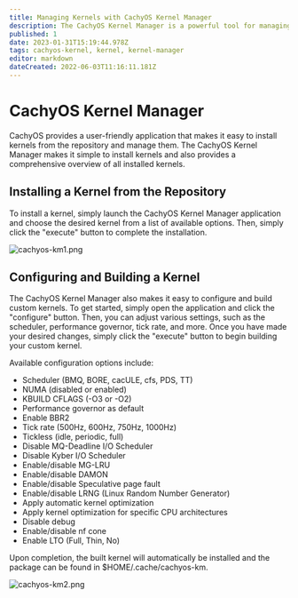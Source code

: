 ```yaml
---
title: Managing Kernels with CachyOS Kernel Manager
description: The CachyOS Kernel Manager is a powerful tool for managing kernels, allowing users to easily install or build custom kernels with ease.
published: 1
date: 2023-01-31T15:19:44.978Z
tags: cachyos-kernel, kernel, kernel-manager
editor: markdown
dateCreated: 2022-06-03T11:16:11.181Z
---
```


CachyOS Kernel Manager
======================

CachyOS provides a user-friendly application that makes it easy to install kernels from the repository and manage them.
The CachyOS Kernel Manager makes it simple to install kernels and also provides a comprehensive overview of all installed kernels.

Installing a Kernel from the Repository
---------------------------------------

To install a kernel, simply launch the CachyOS Kernel Manager application and choose the desired kernel from a list of available options.
Then, simply click the "execute" button to complete the installation.

![cachyos-km1.png](~/assets/images/cachyos-km1.png)

Configuring and Building a Kernel
---------------------------------

The CachyOS Kernel Manager also makes it easy to configure and build custom kernels. To get started, simply open the application and click the "configure" button. Then, you can adjust various settings, such as the scheduler, performance governor, tick rate, and more. Once you have made your desired changes, simply click the "execute" button to begin building your custom kernel.

Available configuration options include:

*   Scheduler (BMQ, BORE, cacULE, cfs, PDS, TT)
*   NUMA (disabled or enabled)
*   KBUILD CFLAGS (-O3 or -O2)
*   Performance governor as default
*   Enable BBR2
*   Tick rate (500Hz, 600Hz, 750Hz, 1000Hz)
*   Tickless (idle, periodic, full)
*   Disable MQ-Deadline I/O Scheduler
*   Disable Kyber I/O Scheduler
*   Enable/disable MG-LRU
*   Enable/disable DAMON
*   Enable/disable Speculative page fault
*   Enable/disable LRNG (Linux Random Number Generator)
*   Apply automatic kernel optimization
*   Apply kernel optimization for specific CPU architectures
*   Disable debug
*   Enable/disable nf cone
*   Enable LTO (Full, Thin, No)

Upon completion, the built kernel will automatically be installed and the package can be found in $HOME/.cache/cachyos-km.

![cachyos-km2.png](~/assets/images/cachyos-km2.png)
